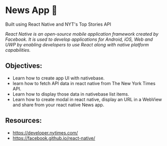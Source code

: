 # News App 📰
Built using React Native and NYT's Top Stories API

<i>React Native is an open-source mobile application framework created by Facebook. It is used to develop applications for Android, iOS, Web and UWP by enabling developers to use React along with native platform capabilities.</i>

## Objectives:
- Learn how to create app UI with nativebase.
- learn how to fetch API data in react native from The New York Times API.
- Learn how to display those data in nativebase list items.
- Learn how to create modal in react native, display an URL in a WebView and share from your react native News app.

## Resources:
- https://developer.nytimes.com/
- https://facebook.github.io/react-native/


